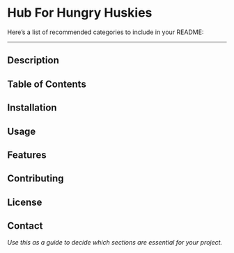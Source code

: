 # Hub For Hungry Huskies

Here’s a list of recommended categories to include in your README:

---

## Description


## Table of Contents


## Installation


## Usage


## Features


## Contributing


## License


## Contact

*Use this as a guide to decide which sections are essential for your project.*
